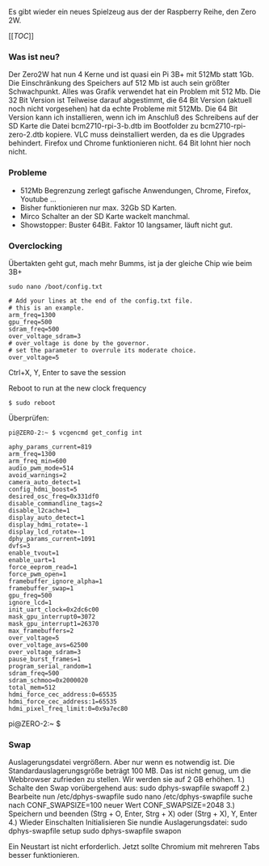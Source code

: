 Es gibt wieder ein neues Spielzeug aus der der Raspberry Reihe, den Zero 2W.

[[_TOC_]]

### Was ist neu?

Der Zero2W hat nun 4 Kerne und ist quasi ein Pi 3B+ mit 512Mb statt 1Gb.
Die Einschränkung des Speichers auf 512 Mb ist auch sein größter Schwachpunkt.
Alles was Grafik verwendet hat ein Problem mit 512 Mb.
Die 32 Bit Version ist Teilweise darauf abgestimmt, die 64 Bit Version (aktuell noch nicht vorgesehen) hat da echte Probleme mit 512Mb.
Die 64 Bit Version kann ich installieren, wenn ich im Anschluß des Schreibens auf der SD Karte die Datei bcm2710-rpi-3-b.dtb im Bootfolder
zu bcm2710-rpi-zero-2.dtb kopiere.
VLC muss deinstalliert werden, da es die Upgrades behindert. Firefox und Chrome funktionieren nicht.
64 Bit lohnt hier noch nicht.

### Probleme

* 512Mb Begrenzung zerlegt gafische Anwendungen, Chrome, Firefox, Youtube ...
* Bisher funktionieren nur max. 32Gb SD Karten.
* Mirco Schalter an der SD Karte wackelt manchmal. 
* Showstopper: Buster 64Bit. Faktor 10 langsamer, läuft nicht gut.

### Overclocking

Übertakten geht gut, mach mehr Bumms, ist ja der gleiche Chip wie beim 3B+
~~~
sudo nano /boot/config.txt
~~~

~~~
# Add your lines at the end of the config.txt file.
# this is an example.
arm_freq=1300
gpu_freq=500
sdram_freq=500
over_voltage_sdram=3
# over_voltage is done by the governor.
# set the parameter to overrule its moderate choice.
over_voltage=5
~~~

Ctrl+X, Y, Enter to save the session

Reboot to run at the new clock frequency

~~~
$ sudo reboot
~~~

Überprüfen:
~~~
pi@ZERO-2:~ $ vcgencmd get_config int
~~~
~~~
aphy_params_current=819
arm_freq=1300
arm_freq_min=600
audio_pwm_mode=514
avoid_warnings=2
camera_auto_detect=1
config_hdmi_boost=5
desired_osc_freq=0x331df0
disable_commandline_tags=2
disable_l2cache=1
display_auto_detect=1
display_hdmi_rotate=-1
display_lcd_rotate=-1
dphy_params_current=1091
dvfs=3
enable_tvout=1
enable_uart=1
force_eeprom_read=1
force_pwm_open=1
framebuffer_ignore_alpha=1
framebuffer_swap=1
gpu_freq=500
ignore_lcd=1
init_uart_clock=0x2dc6c00
mask_gpu_interrupt0=3072
mask_gpu_interrupt1=26370
max_framebuffers=2
over_voltage=5
over_voltage_avs=62500
over_voltage_sdram=3
pause_burst_frames=1
program_serial_random=1
sdram_freq=500
sdram_schmoo=0x2000020
total_mem=512
hdmi_force_cec_address:0=65535
hdmi_force_cec_address:1=65535
hdmi_pixel_freq_limit:0=0x9a7ec80
~~~
pi@ZERO-2:~ $


### Swap
Auslagerungsdatei vergrößern. Aber nur wenn es notwendig ist.
Die Standardauslagerungsgröße beträgt 100 MB. Das ist nicht genug, um die Webbrowser zufrieden zu stellen. Wir werden sie auf 2 GB erhöhen.
1.) Schalte den Swap vorübergehend aus:
    sudo dphys-swapfile swapoff
2.) Bearbeite nun /etc/dphys-swapfile
    sudo nano /etc/dphys-swapfile
    suche nach CONF_SWAPSIZE=100 neuer Wert
    CONF_SWAPSIZE=2048
3.) Speichern und beenden (Strg + O, Enter, Strg + X) oder (Strg + X), Y, Enter
4.) Wieder Einschalten
Initialisieren Sie nundie Auslagerungsdatei:
    sudo dphys-swapfile setup
    sudo dphys-swapfile swapon

Ein Neustart ist nicht erforderlich. Jetzt sollte Chromium mit mehreren Tabs besser funktionieren.


